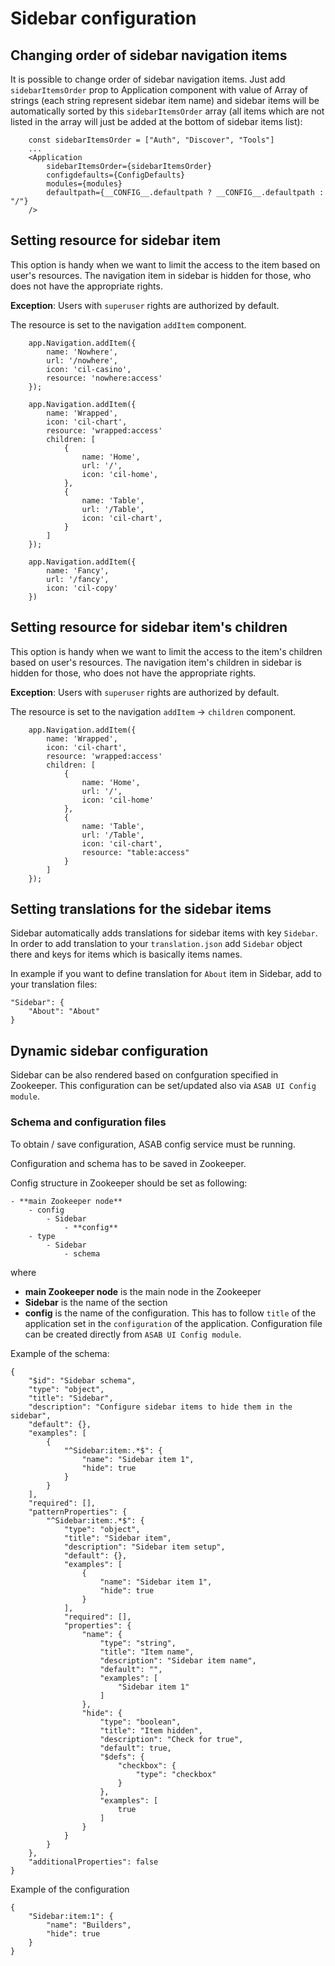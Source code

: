 # Sidebar configuration

## Changing order of sidebar navigation items

It is possible to change order of sidebar navigation items. Just add `sidebarItemsOrder` prop to Application component with value of Array of strings (each string represent sidebar item name) and sidebar items will be automatically sorted by this `sidebarItemsOrder` array (all items which are not listed in the array will just be added at the bottom of sidebar items list):

```
	const sidebarItemsOrder = ["Auth", "Discover", "Tools"]
	...
	<Application
		sidebarItemsOrder={sidebarItemsOrder}
		configdefaults={ConfigDefaults}
		modules={modules}
		defaultpath={__CONFIG__.defaultpath ? __CONFIG__.defaultpath : "/"}
	/>
```

## Setting resource for sidebar item

This option is handy when we want to limit the access to the item based on user's resources. The navigation item in sidebar is hidden for those, who does not have the appropriate rights.

**Exception**: Users with `superuser` rights are authorized by default.

The resource is set to the navigation `addItem` component.

```
	app.Navigation.addItem({
		name: 'Nowhere',
		url: '/nowhere',
		icon: 'cil-casino',
		resource: 'nowhere:access'
	});

	app.Navigation.addItem({
		name: 'Wrapped',
		icon: 'cil-chart',
		resource: 'wrapped:access'
		children: [
			{
				name: 'Home',
				url: '/',
				icon: 'cil-home',
			},
			{
				name: 'Table',
				url: '/Table',
				icon: 'cil-chart',
			}
		]
	});

	app.Navigation.addItem({
		name: 'Fancy',
		url: '/fancy',
		icon: 'cil-copy'
	})

```

## Setting resource for sidebar item's children

This option is handy when we want to limit the access to the item's children based on user's resources. The navigation item's children in sidebar is hidden for those, who does not have the appropriate rights.

**Exception**: Users with `superuser` rights are authorized by default.

The resource is set to the navigation `addItem` -> `children` component.

```
	app.Navigation.addItem({
		name: 'Wrapped',
		icon: 'cil-chart',
		resource: 'wrapped:access'
		children: [
			{
				name: 'Home',
				url: '/',
				icon: 'cil-home'
			},
			{
				name: 'Table',
				url: '/Table',
				icon: 'cil-chart',
				resource: "table:access"
			}
		]
	});
```

## Setting translations for the sidebar items 

Sidebar automatically adds translations for sidebar items with key `Sidebar`. In order to add translation to your `translation.json` add `Sidebar` object there and keys for items which is basically items names.

In example if you want to define translation for `About` item in Sidebar, add to your translation files:

```
"Sidebar": {
	"About": "About"
}
```

## Dynamic sidebar configuration

Sidebar can be also rendered based on confguration specified in Zookeeper. This configuration can be set/updated also via `ASAB UI Config module`.

### Schema and configuration files

To obtain / save configuration, ASAB config service must be running.

Configuration and schema has to be saved in Zookeeper.

Config structure in Zookeeper should be set as following:

```
- **main Zookeeper node**
	- config
		- Sidebar
			- **config**
	- type
		- Sidebar
			- schema
```

where

- **main Zookeeper node** is the main node in the Zookeeper
- **Sidebar** is the name of the section
- **config** is the name of the configuration. This has to follow `title` of the application set in the `configuration` of the application. Configuration file can be created directly from `ASAB UI Config module`.

Example of the schema:

```
{
	"$id": "Sidebar schema",
	"type": "object",
	"title": "Sidebar",
	"description": "Configure sidebar items to hide them in the sidebar",
	"default": {},
	"examples": [
		{
			"^Sidebar:item:.*$": {
				"name": "Sidebar item 1",
				"hide": true
			}
		}
	],
	"required": [],
	"patternProperties": {
		"^Sidebar:item:.*$": {
			"type": "object",
			"title": "Sidebar item",
			"description": "Sidebar item setup",
			"default": {},
			"examples": [
				{
					"name": "Sidebar item 1",
					"hide": true
				}
			],
			"required": [],
			"properties": {
				"name": {
					"type": "string",
					"title": "Item name",
					"description": "Sidebar item name",
					"default": "",
					"examples": [
						"Sidebar item 1"
					]
				},
				"hide": {
					"type": "boolean",
					"title": "Item hidden",
					"description": "Check for true",
					"default": true,
					"$defs": {
						"checkbox": {
							"type": "checkbox"
						}
					},
					"examples": [
						true
					]
				}
			}
		}
	},
	"additionalProperties": false
}
```

Example of the configuration

```
{
    "Sidebar:item:1": {
        "name": "Builders",
        "hide": true
    }
}
```
